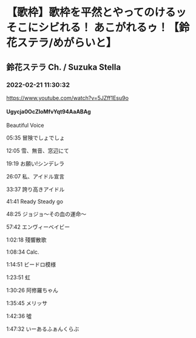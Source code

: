 # 【歌枠】歌枠を平然とやってのけるッ そこにシビれる！ あこがれるゥ！【鈴花ステラ/めがらいと】
## 鈴花ステラ Ch. / Suzuka Stella
### 2022-02-21 11:30:32
https://www.youtube.com/watch?v=5JZff1Esu9o
#### Ugycja0OcZloMfvYqt94AaABAg
Beautiful Voice



05:35 冒険でしょでしょ

12:05 雪、無音、窓辺にて

19:19 お願い!シンデレラ

26:07 私、アイドル宣言

33:37 誇り高きアイドル

41:41 Ready Steady go

48:25 ジョジョ〜その血の運命〜

57:42 エンヴィーベイビー

1:02:18 殘響散歌

1:08:34 Calc.

1:14:51 ビードロ模様

1:23:51 虹

1:30:26 阿修羅ちゃん

1:35:45 メリッサ

1:42:36 噓

1:47:32 いーあるふぁんくらぶ

